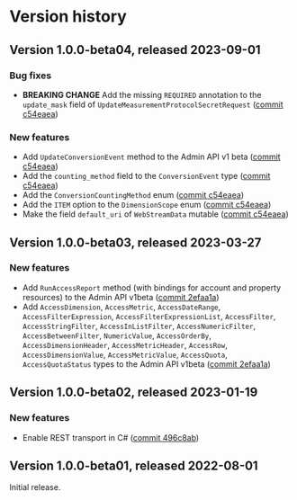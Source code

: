 # Version history

## Version 1.0.0-beta04, released 2023-09-01

### Bug fixes

- **BREAKING CHANGE** Add the missing `REQUIRED` annotation to the `update_mask` field of `UpdateMeasurementProtocolSecretRequest` ([commit c54eaea](https://github.com/googleapis/google-cloud-dotnet/commit/c54eaea9c6fb63c36eb3ec72c53da88c64e82dae))

### New features

- Add `UpdateConversionEvent` method to the Admin API v1 beta ([commit c54eaea](https://github.com/googleapis/google-cloud-dotnet/commit/c54eaea9c6fb63c36eb3ec72c53da88c64e82dae))
- Add the `counting_method` field to the `ConversionEvent` type ([commit c54eaea](https://github.com/googleapis/google-cloud-dotnet/commit/c54eaea9c6fb63c36eb3ec72c53da88c64e82dae))
- Add the `ConversionCountingMethod` enum ([commit c54eaea](https://github.com/googleapis/google-cloud-dotnet/commit/c54eaea9c6fb63c36eb3ec72c53da88c64e82dae))
- Add the `ITEM` option to the `DimensionScope` enum ([commit c54eaea](https://github.com/googleapis/google-cloud-dotnet/commit/c54eaea9c6fb63c36eb3ec72c53da88c64e82dae))
- Make the field `default_uri` of `WebStreamData` mutable ([commit c54eaea](https://github.com/googleapis/google-cloud-dotnet/commit/c54eaea9c6fb63c36eb3ec72c53da88c64e82dae))

## Version 1.0.0-beta03, released 2023-03-27

### New features

- Add `RunAccessReport` method (with bindings for account and property resources) to the Admin API v1beta ([commit 2efaa1a](https://github.com/googleapis/google-cloud-dotnet/commit/2efaa1adc9e2c0c7c96f0696928dad011e0888c4))
- Add `AccessDimension`, `AccessMetric`, `AccessDateRange`, `AccessFilterExpression`, `AccessFilterExpressionList`, `AccessFilter`, `AccessStringFilter`, `AccessInListFilter`, `AccessNumericFilter`, `AccessBetweenFilter`, `NumericValue`, `AccessOrderBy`, `AccessDimensionHeader`, `AccessMetricHeader`, `AccessRow`, `AccessDimensionValue`, `AccessMetricValue`, `AccessQuota`, `AccessQuotaStatus` types to the Admin API v1beta ([commit 2efaa1a](https://github.com/googleapis/google-cloud-dotnet/commit/2efaa1adc9e2c0c7c96f0696928dad011e0888c4))

## Version 1.0.0-beta02, released 2023-01-19

### New features

- Enable REST transport in C# ([commit 496c8ab](https://github.com/googleapis/google-cloud-dotnet/commit/496c8abe53e80646e5dd5a6d4a2231b11b36969a))

## Version 1.0.0-beta01, released 2022-08-01

Initial release.
